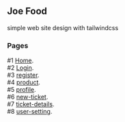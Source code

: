 ## Joe Food 
simple web site design with tailwindcss

### Pages
#1 [Home](https://food-design.netlify.com/). <br>
#2 [Login](https://food-design.netlify.com/login). <br>
#3 [register](https://food-design.netlify.com/register). <br>
#4 [product](https://food-design.netlify.com/product). <br>
#5 [profile](https://food-design.netlify.com/profile). <br>
#6 [new-ticket](https://food-design.netlify.com/new-ticket). <br>
#7 [ticket-details](https://food-design.netlify.com/ticket-details). <br>
#8 [user-setting](https://food-design.netlify.com/user-setting). <br>
